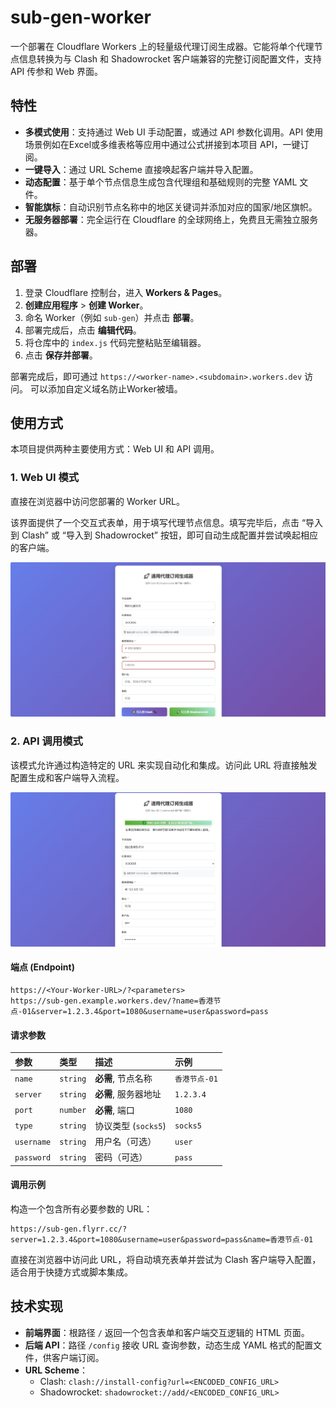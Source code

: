 # sub-gen-worker

一个部署在 Cloudflare Workers 上的轻量级代理订阅生成器。它能将单个代理节点信息转换为与 Clash 和 Shadowrocket 客户端兼容的完整订阅配置文件，支持 API 传参和 Web 界面。


## 特性

-   **多模式使用**：支持通过 Web UI 手动配置，或通过 API 参数化调用。API 使用场景例如在Excel或多维表格等应用中通过公式拼接到本项目 API，一键订阅。
-   **一键导入**：通过 URL Scheme 直接唤起客户端并导入配置。
-   **动态配置**：基于单个节点信息生成包含代理组和基础规则的完整 YAML 文件。
-   **智能旗标**：自动识别节点名称中的地区关键词并添加对应的国家/地区旗帜。
-   **无服务器部署**：完全运行在 Cloudflare 的全球网络上，免费且无需独立服务器。



## 部署

1.  登录 Cloudflare 控制台，进入 **Workers & Pages**。
2.  **创建应用程序** > **创建 Worker**。
3.  命名 Worker（例如 `sub-gen`）并点击 **部署**。
4.  部署完成后，点击 **编辑代码**。
5.  将仓库中的 `index.js` 代码完整粘贴至编辑器。
6.  点击 **保存并部署**。

部署完成后，即可通过 `https://<worker-name>.<subdomain>.workers.dev` 访问。
可以添加自定义域名防止Worker被墙。

## 使用方式

本项目提供两种主要使用方式：Web UI 和 API 调用。

### 1. Web UI 模式

直接在浏览器中访问您部署的 Worker URL。

该界面提供了一个交互式表单，用于填写代理节点信息。填写完毕后，点击 “导入到 Clash” 或 “导入到 Shadowrocket” 按钮，即可自动生成配置并尝试唤起相应的客户端。

![Web UI Screenshot](https://raw.githubusercontent.com/Cranberrycrisp/sub-gen-worker/refs/heads/main/img/index.jpg)


### 2. API 调用模式

该模式允许通过构造特定的 URL 来实现自动化和集成。访问此 URL 将直接触发配置生成和客户端导入流程。

![API UI Screenshot](https://raw.githubusercontent.com/Cranberrycrisp/sub-gen-worker/refs/heads/main/img/index-api.jpg)


#### 端点 (Endpoint)

```
https://<Your-Worker-URL>/?<parameters>
https://sub-gen.example.workers.dev/?name=香港节点-01&server=1.2.3.4&port=1080&username=user&password=pass
```

#### 请求参数

| 参数       | 类型     | 描述                 | 示例            |
| :--------- | :------- | :------------------- | :-------------- |
| `name`     | `string` | **必需**, 节点名称     | `香港节点-01`   |
| `server`   | `string` | **必需**, 服务器地址   | `1.2.3.4`       |
| `port`     | `number` | **必需**, 端口         | `1080`          |
| `type`     | `string` | 协议类型 (`socks5`)  | `socks5`        |
| `username` | `string` | 用户名（可选）       | `user`          |
| `password` | `string` | 密码（可选）         | `pass`          |

#### 调用示例

构造一个包含所有必要参数的 URL：

```
https://sub-gen.flyrr.cc/?server=1.2.3.4&port=1080&username=user&password=pass&name=香港节点-01
```

直接在浏览器中访问此 URL，将自动填充表单并尝试为 Clash 客户端导入配置，适合用于快捷方式或脚本集成。

## 技术实现

-   **前端界面**：根路径 `/` 返回一个包含表单和客户端交互逻辑的 HTML 页面。
-   **后端 API**：路径 `/config` 接收 URL 查询参数，动态生成 YAML 格式的配置文件，供客户端订阅。
-   **URL Scheme**：
    -   Clash: `clash://install-config?url=<ENCODED_CONFIG_URL>`
    -   Shadowrocket: `shadowrocket://add/<ENCODED_CONFIG_URL>`